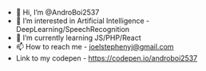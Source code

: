 - 👋 Hi, I’m @AndroBoi2537
- 👀 I’m interested in Artificial Intelligence - DeepLearning/SpeechRecognition
- 🌱 I’m currently learning JS/PHP/React
- 📫 How to reach me - joelstephenyj@gmail.com
- Link to my codepen - https://codepen.io/androboi2537

<!---
AndroBoi2537/AndroBoi2537 is a ✨ special ✨ repository because its `README.md` (this file) appears on your GitHub profile.
You can click the Preview link to take a look at your changes.
--->
